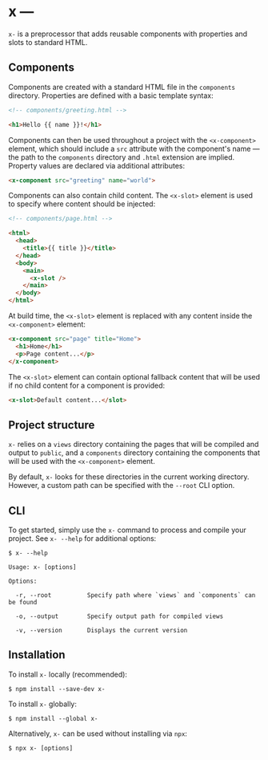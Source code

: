 # x —
`x-` is a preprocessor that adds reusable components with properties and slots to standard HTML.

## Components
Components are created with a standard HTML file in the `components` directory. Properties are defined with a basic 
template syntax:
```html
<!-- components/greeting.html -->

<h1>Hello {{ name }}!</h1>
```

Components can then be used throughout a project with the `<x-component>` element, which should include a `src` 
attribute with the component's name ― the path to the `components` directory and `.html` extension 
are implied. Property values are declared via additional attributes:
```html
<x-component src="greeting" name="world">
```

Components can also contain child content. The `<x-slot>` element is used to specify where content should be injected:
```html
<!-- components/page.html -->

<html>
  <head>
    <title>{{ title }}</title>
  </head>
  <body>
    <main>
      <x-slot />
    </main>
  </body>
</html>
```

At build time, the `<x-slot>` element is replaced with any content inside the `<x-component>` element:
```html
<x-component src="page" title="Home">
  <h1>Home</h1>
  <p>Page content...</p>
</x-component>
```

The `<x-slot>` element can contain optional fallback content that will be used if no child content for a component 
is provided:
```html
<x-slot>Default content...</slot>
```

## Project structure
`x-` relies on a `views` directory containing the pages that will be compiled and output to `public`, 
and a `components` directory containing the components that will be used with the `<x-component>` element.

By default, `x-` looks for these directories in the current working directory. However, a custom path can be specified 
with the `--root` CLI option.

## CLI
To get started, simply use the `x-` command to process and compile your project. See `x- --help` for 
additional options:
```
$ x- --help

Usage: x- [options]

Options:

  -r, --root          Specify path where `views` and `components` can be found

  -o, --output        Specify output path for compiled views

  -v, --version       Displays the current version

```

## Installation
To install `x-` locally (recommended):
```
$ npm install --save-dev x-
```

To install `x-` globally:
```
$ npm install --global x-
```

Alternatively, `x-` can be used without installing via `npx`:
```
$ npx x- [options]
```